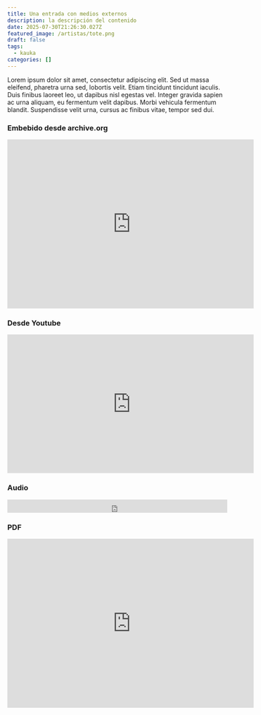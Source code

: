 ```yaml
---
title: Una entrada con medios externos
description: la descripción del contenido
date: 2025-07-30T21:26:30.027Z
featured_image: /artistas/tote.png
draft: false
tags:
  - kauka
categories: []
---
```


Lorem ipsum dolor sit amet, consectetur adipiscing elit. Sed ut massa eleifend, pharetra urna sed, lobortis velit. Etiam tincidunt tincidunt iaculis. Duis finibus laoreet leo, ut dapibus nisl egestas vel. Integer gravida sapien ac urna aliquam, eu fermentum velit dapibus. Morbi vehicula fermentum blandit. Suspendisse velit urna, cursus ac finibus vitae, tempor sed dui. 

### Embebido desde archive.org

<iframe src="https://archive.org/embed/bucle_para_pasar_el_tiempo" width="560" height="384" frameborder="0" webkitallowfullscreen="true" mozallowfullscreen="true" allowfullscreen></iframe>


### Desde Youtube

<iframe width="560" height="315" src="https://www.youtube.com/embed/E6D2SsXS8UE?si=EGpXcHVgmniY-DJc" title="YouTube video player" frameborder="0" allow="accelerometer; autoplay; clipboard-write; encrypted-media; gyroscope; picture-in-picture; web-share" referrerpolicy="strict-origin-when-cross-origin" allowfullscreen></iframe>

### Audio

<iframe src="https://archive.org/embed/especulaciones-sobre-el-capital" width="500" height="30" frameborder="0" webkitallowfullscreen="true" mozallowfullscreen="true" allowfullscreen></iframe>


### PDF
<iframe src="https://archive.org/embed/periodico-de-critica-colombiana" width="560" height="384" frameborder="0" webkitallowfullscreen="true" mozallowfullscreen="true" allowfullscreen></iframe>
